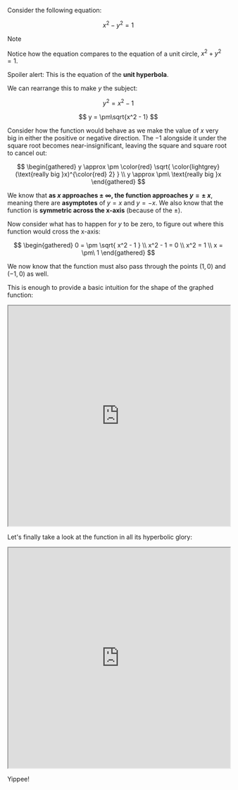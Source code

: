 Consider the following equation:

$$
x^2 - y^2 = 1
$$

> [!note]
> Notice how the equation compares to the equation of a unit circle, $x^2 + y^2 = 1$.

Spoiler alert: This is the equation of the **unit hyperbola**.

We can rearrange this to make $y$ the subject:

$$
y^2 = x^2 - 1
$$

$$
y = \pm\sqrt{x^2 - 1}
$$

Consider how the function would behave as we make the value of $x$ very big in either the positive or negative direction. The $- 1$ alongside it under the square root becomes near-insignificant, leaving the square and square root to cancel out:

$$
\begin{gathered}
y \approx \pm \color{red} \sqrt{
	\color{lightgrey} (\text{really big }x)^{\color{red} 2}
} \\
y \approx \pm\ \text{really big }x
\end{gathered}
$$

We know that **as $x$ approaches $\pm\ \infty$, the function approaches $y = \pm\ x$**, meaning there are **asymptotes** of $y = x$ and $y = -x$. We also know that the function is **symmetric across the x-axis** (because of the $\pm$).

Now consider what has to happen for $y$ to be zero, to figure out where this function would cross the x-axis:

$$
\begin{gathered}
0 = \pm \sqrt{ x^2 - 1 } \\
x^2 - 1 = 0 \\
x^2 = 1 \\
x = \pm\ 1
\end{gathered}
$$

We now know that the function must also pass through the points $(1, 0)$ and $(-1, 0)$ as well.

This is enough to provide a basic intuition for the shape of the graphed function:

<iframe src="https://desmos.com/calculator/5aqlpv2t3c?embed" width="100%" style="min-height: 500px"></iframe>

Let's finally take a look at the function in all its hyperbolic glory:

<iframe src="https://desmos.com/calculator/fcebs8loxj?embed" width="100%" style="min-height: 500px"></iframe>

Yippee!
